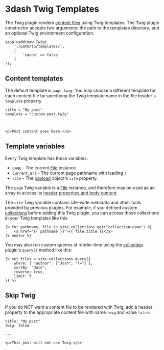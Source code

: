 # 3dash Twig Templates

The Twig plugin renders [content files](../files.md#content-files) using 
Twig templates. The Twig  plugin constructor accepts two arguments: the path 
to the templates directory, and an optional Twig environment configuration.

```
$app->add(new Twig(
    './path/to/templates/`,
    [
        'cache' => false
    ]
));
```

## Content templates

The default template is `page.twig`. You may choose a different template 
for each content file by specifying the Twig template name in the file 
header's `template` property.

```
title = "My post"
template = "custom-post.twig"

---

<p>Post content goes here.</p>
```

## Template variables

Every Twig template has these variables:

* `page` - The current [File](../files.md#the-file-class) instance.
* `current_url` - The current page pathname with leading `/`.
* `site` - The [payload](../payload.md) object's `site` property.

The `page` Twig variable is a [File](../files.md) instance, and therefore may be 
used as an array to access its [header properties and body content](../files.md#content-files).

The `site` Twig variable contains site-wide metadata and other tools provided by 
previous plugins. For example, if you defined custom [collections](./collections.md) 
before adding this Twig plugin, you can access those collections in your Twig 
templates like this:

```
{% for pathname, file in site.collections.get("collection-name") %}
    <a href="{{ pathname }}">{{ file.title }}</a>
{% endfor %}
```

You may also run custom queries at render-time using the [collection](./collections.md) 
plugin's `query()` method like this:

```
{% set files = site.collections.query({
    where: { "author": ["Josh", "!="] },
    sortBy: "date",
    reverse: true,
    limit: 5
}) %}
```

## Skip Twig

If you do NOT want a content file to be rendered with Twig, add a header property 
to the appropriate content file with name `twig` and value `false`:

```
title: "My post"
twig: false

---

<p>This post will not use Twig.</p>
```
